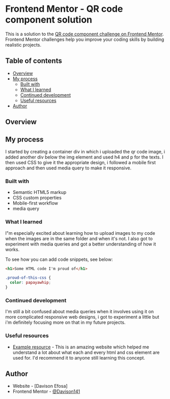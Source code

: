 # Frontend Mentor - QR code component solution

This is a solution to the [QR code component challenge on Frontend Mentor](https://www.frontendmentor.io/challenges/qr-code-component-iux_sIO_H). Frontend Mentor challenges help you improve your coding skills by building realistic projects. 

## Table of contents

- [Overview](#overview)
- [My process](#my-process)
  - [Built with](#built-with)
  - [What I learned](#what-i-learned)
  - [Continued development](#continued-development)
  - [Useful resources](#useful-resources)
- [Author](#author)

## Overview


## My process
I started by creating a container div in which i uploaded the qr code image, i added another div below the img element and used h4 and p for the texts. I then used CSS to give it the appropriate design, i followed a mobile first approach and then used media query to make it responsive. 

### Built with

- Semantic HTML5 markup
- CSS custom properties
- Mobile-first workflow
- media query

### What I learned

I"m especially excited about learning how to upload images to my code when the images are in the same folder and when it's not. I also got to experiment with media queries and got a better understanding of how it works.

To see how you can add code snippets, see below:

```html
<h1>Some HTML code I'm proud of</h1>
```
```css
.proud-of-this-css {
  color: papayawhip;
}
```

### Continued development

I'm still a bit confused about media queries when it involves using it on more complicated responsive web designs, i got to experiment a little but i'm definitely focusing more on that in my future projects.


### Useful resources

- [Example resource](https://w3schools.com) - This is an amazing website which helped me understand a lot about what each and every html and css element are used for. I'd recommend it to anyone still learning this concept.


## Author

- Website - [Davison Efosa]
- Frontend Mentor - [@Davison141](https://www.frontendmentor.io/profile/Davison141)


